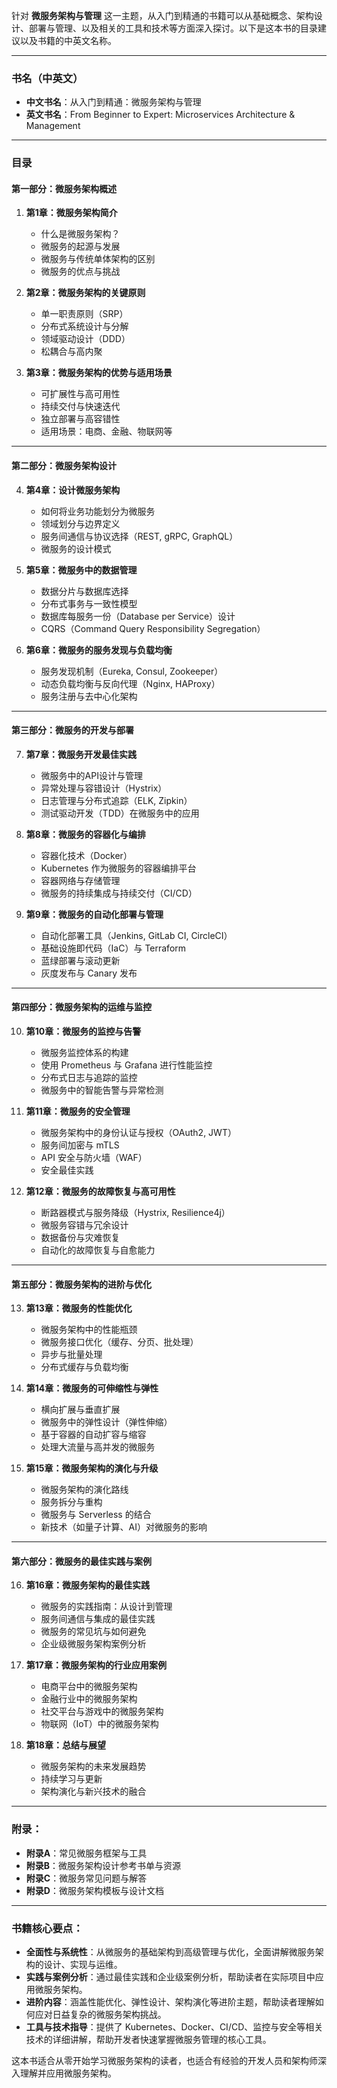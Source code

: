 针对 **微服务架构与管理** 这一主题，从入门到精通的书籍可以从基础概念、架构设计、部署与管理、以及相关的工具和技术等方面深入探讨。以下是这本书的目录建议以及书籍的中英文名称。

---

### **书名（中英文）**

* **中文书名**：从入门到精通：微服务架构与管理
* **英文书名**：From Beginner to Expert: Microservices Architecture & Management

---

### **目录**

#### **第一部分：微服务架构概述**

1. **第1章：微服务架构简介**

   * 什么是微服务架构？
   * 微服务的起源与发展
   * 微服务与传统单体架构的区别
   * 微服务的优点与挑战

2. **第2章：微服务架构的关键原则**

   * 单一职责原则（SRP）
   * 分布式系统设计与分解
   * 领域驱动设计（DDD）
   * 松耦合与高内聚

3. **第3章：微服务架构的优势与适用场景**

   * 可扩展性与高可用性
   * 持续交付与快速迭代
   * 独立部署与高容错性
   * 适用场景：电商、金融、物联网等

---

#### **第二部分：微服务架构设计**

4. **第4章：设计微服务架构**

   * 如何将业务功能划分为微服务
   * 领域划分与边界定义
   * 服务间通信与协议选择（REST, gRPC, GraphQL）
   * 微服务的设计模式

5. **第5章：微服务中的数据管理**

   * 数据分片与数据库选择
   * 分布式事务与一致性模型
   * 数据库每服务一份（Database per Service）设计
   * CQRS（Command Query Responsibility Segregation）

6. **第6章：微服务的服务发现与负载均衡**

   * 服务发现机制（Eureka, Consul, Zookeeper）
   * 动态负载均衡与反向代理（Nginx, HAProxy）
   * 服务注册与去中心化架构

---

#### **第三部分：微服务的开发与部署**

7. **第7章：微服务开发最佳实践**

   * 微服务中的API设计与管理
   * 异常处理与容错设计（Hystrix）
   * 日志管理与分布式追踪（ELK, Zipkin）
   * 测试驱动开发（TDD）在微服务中的应用

8. **第8章：微服务的容器化与编排**

   * 容器化技术（Docker）
   * Kubernetes 作为微服务的容器编排平台
   * 容器网络与存储管理
   * 微服务的持续集成与持续交付（CI/CD）

9. **第9章：微服务的自动化部署与管理**

   * 自动化部署工具（Jenkins, GitLab CI, CircleCI）
   * 基础设施即代码（IaC）与 Terraform
   * 蓝绿部署与滚动更新
   * 灰度发布与 Canary 发布

---

#### **第四部分：微服务架构的运维与监控**

10. **第10章：微服务的监控与告警**

    * 微服务监控体系的构建
    * 使用 Prometheus 与 Grafana 进行性能监控
    * 分布式日志与追踪的监控
    * 微服务中的智能告警与异常检测

11. **第11章：微服务的安全管理**

    * 微服务架构中的身份认证与授权（OAuth2, JWT）
    * 服务间加密与 mTLS
    * API 安全与防火墙（WAF）
    * 安全最佳实践

12. **第12章：微服务的故障恢复与高可用性**

    * 断路器模式与服务降级（Hystrix, Resilience4j）
    * 微服务容错与冗余设计
    * 数据备份与灾难恢复
    * 自动化的故障恢复与自愈能力

---

#### **第五部分：微服务架构的进阶与优化**

13. **第13章：微服务的性能优化**

    * 微服务架构中的性能瓶颈
    * 微服务接口优化（缓存、分页、批处理）
    * 异步与批量处理
    * 分布式缓存与负载均衡

14. **第14章：微服务的可伸缩性与弹性**

    * 横向扩展与垂直扩展
    * 微服务中的弹性设计（弹性伸缩）
    * 基于容器的自动扩容与缩容
    * 处理大流量与高并发的微服务

15. **第15章：微服务架构的演化与升级**

    * 微服务架构的演化路线
    * 服务拆分与重构
    * 微服务与 Serverless 的结合
    * 新技术（如量子计算、AI）对微服务的影响

---

#### **第六部分：微服务的最佳实践与案例**

16. **第16章：微服务架构的最佳实践**

    * 微服务的实践指南：从设计到管理
    * 服务间通信与集成的最佳实践
    * 微服务的常见坑与如何避免
    * 企业级微服务架构案例分析

17. **第17章：微服务架构的行业应用案例**

    * 电商平台中的微服务架构
    * 金融行业中的微服务架构
    * 社交平台与游戏中的微服务架构
    * 物联网（IoT）中的微服务架构

18. **第18章：总结与展望**

    * 微服务架构的未来发展趋势
    * 持续学习与更新
    * 架构演化与新兴技术的融合

---

### **附录：**

* **附录A**：常见微服务框架与工具
* **附录B**：微服务架构设计参考书单与资源
* **附录C**：微服务常见问题与解答
* **附录D**：微服务架构模板与设计文档

---

### **书籍核心要点：**

* **全面性与系统性**：从微服务的基础架构到高级管理与优化，全面讲解微服务架构的设计、实现与运维。
* **实践与案例分析**：通过最佳实践和企业级案例分析，帮助读者在实际项目中应用微服务架构。
* **进阶内容**：涵盖性能优化、弹性设计、架构演化等进阶主题，帮助读者理解如何应对日益复杂的微服务架构挑战。
* **工具与技术指导**：提供了 Kubernetes、Docker、CI/CD、监控与安全等相关技术的详细讲解，帮助开发者快速掌握微服务管理的核心工具。

这本书适合从零开始学习微服务架构的读者，也适合有经验的开发人员和架构师深入理解并应用微服务架构。
